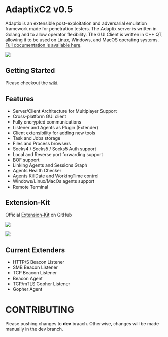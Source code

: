 # AdaptixC2 v0.5

Adaptix is an extensible post-exploitation and adversarial emulation framework made for penetration testers. The Adaptix server is written in Golang and to allow operator flexibility. The GUI Client is written in C++ QT, allowing it to be used on Linux, Windows, and MacOS operating systems. [Full documentation is available here](https://adaptix-framework.gitbook.io/adaptix-framework).

![](https://adaptix-framework.gitbook.io/~gitbook/image?url=https%3A%2F%2F2104178602-files.gitbook.io%2F%7E%2Ffiles%2Fv0%2Fb%2Fgitbook-x-prod.appspot.com%2Fo%2Fspaces%252FS8p8XLFtLmf0NkofQvoa%252Fuploads%252Fq6c6ZSunA9myTeOMATrT%252FScreenshot_20250427_221822.png%3Falt%3Dmedia%26token%3D857a47b8-32a4-4df6-a963-93b1ebe282fe&width=768&dpr=4&quality=100&sign=2b0940b2&sv=2)



## Getting Started

Please checkout the [wiki](https://adaptix-framework.gitbook.io/adaptix-framework/adaptix-c2/getting-starting/installation).



## Features
* Server/Client Architecture for Multiplayer Support 
* Cross-platform GUI client 
* Fully encrypted communications 
* Listener and Agents as Plugin (Extender)
* Client extensibility for adding new tools 
* Task and Jobs storage 
* Files and Process browsers
* Socks4 / Socks5 / Socks5 Auth support
* Local and Reverse port forwarding support
* BOF support
* Linking Agents and Sessions Graph
* Agents Health Checker
* Agents KillDate and WorkingTime control
* Windows/Linux/MacOs agents support
* Remote Terminal



## Extension-Kit

Official [Extension-Kit](https://github.com/Adaptix-Framework/Extension-Kit) on GitHub

![](https://adaptix-framework.gitbook.io/~gitbook/image?url=https%3A%2F%2F2104178602-files.gitbook.io%2F%7E%2Ffiles%2Fv0%2Fb%2Fgitbook-x-prod.appspot.com%2Fo%2Fspaces%252FS8p8XLFtLmf0NkofQvoa%252Fuploads%252FwnfoJMBHYV6i9ylvlITf%252FScreenshot_20250528_113308.png%3Falt%3Dmedia%26token%3D1176716b-674a-469c-984a-47e7bb4f0b31&width=768&dpr=4&quality=100&sign=738486f0&sv=2)

![](https://adaptix-framework.gitbook.io/~gitbook/image?url=https%3A%2F%2F2104178602-files.gitbook.io%2F%7E%2Ffiles%2Fv0%2Fb%2Fgitbook-x-prod.appspot.com%2Fo%2Fspaces%252FS8p8XLFtLmf0NkofQvoa%252Fuploads%252FDeNgJGu3IlrrlGmx8LKb%252FScreenshot_20250528_113329.png%3Falt%3Dmedia%26token%3Ddc85989f-1f7a-4e3a-9b8c-cfa9328a23d4&width=768&dpr=4&quality=100&sign=84cbae82&sv=2)



## Current Extenders
* HTTP/S Beacon Listener 
* SMB Beacon Listener
* TCP Beacon Listener
* Beacon Agent
* TCP/mTLS Gopher Listener
* Gopher Agent



# CONTRIBUTING

Please pushing сhanges to **dev** braach. Otherwise, changes will be made manually in the dev branch.
